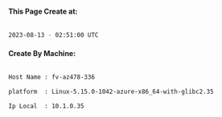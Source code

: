
   
#### This Page Create at:

```bash

2023-08-13 - 02:51:00 UTC

```

#### Create By Machine:

```bash

Host Name : fv-az478-336

platform  : Linux-5.15.0-1042-azure-x86_64-with-glibc2.35

Ip Local  : 10.1.0.35

```

